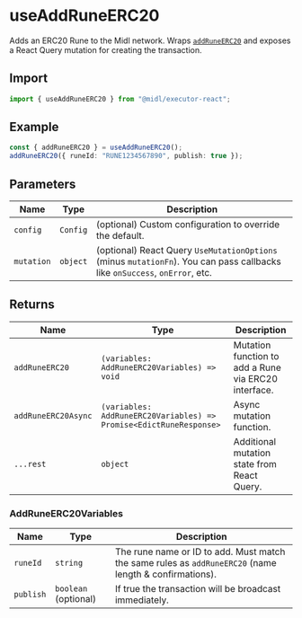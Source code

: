 # useAddRuneERC20

Adds an ERC20 Rune to the Midl network. Wraps [`addRuneERC20`](../actions/addRuneERC20.md) and exposes a React Query mutation for creating the transaction.

## Import

```ts
import { useAddRuneERC20 } from "@midl/executor-react";
```

## Example

```ts
const { addRuneERC20 } = useAddRuneERC20();
addRuneERC20({ runeId: "RUNE1234567890", publish: true });
```

## Parameters

| Name       | Type     | Description                                                                                                                |
| ---------- | -------- | -------------------------------------------------------------------------------------------------------------------------- |
| `config`   | `Config` | (optional) Custom configuration to override the default.                                                                   |
| `mutation` | `object` | (optional) React Query `UseMutationOptions` (minus `mutationFn`). You can pass callbacks like `onSuccess`, `onError`, etc. |

## Returns

| Name                | Type                                                               | Description                                          |
| ------------------- | ------------------------------------------------------------------ | ---------------------------------------------------- |
| `addRuneERC20`      | `(variables: AddRuneERC20Variables) => void`                       | Mutation function to add a Rune via ERC20 interface. |
| `addRuneERC20Async` | `(variables: AddRuneERC20Variables) => Promise<EdictRuneResponse>` | Async mutation function.                             |
| `...rest`           | `object`                                                           | Additional mutation state from React Query.          |

### AddRuneERC20Variables

| Name      | Type                 | Description                                                                                            |
| --------- | -------------------- | ------------------------------------------------------------------------------------------------------ |
| `runeId`  | `string`             | The rune name or ID to add. Must match the same rules as `addRuneERC20` (name length & confirmations). |
| `publish` | `boolean` (optional) | If true the transaction will be broadcast immediately.                                                 |

